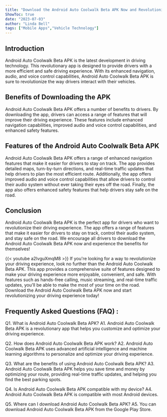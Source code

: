 ```yaml
---
title: "Download the Android Auto Coolwalk Beta APK Now and Revolutionize Your Driving Experience!"
ShowToc: true 
date: "2023-07-03"
author: "Linda Bell" 
tags: ["Mobile Apps","Vehicle Technology"]
---
```

## Introduction

Android Auto Coolwalk Beta APK is the latest development in driving technology. This revolutionary app is designed to provide drivers with a more efficient and safe driving experience. With its enhanced navigation, audio, and voice control capabilities, Android Auto Coolwalk Beta APK is sure to revolutionize the way drivers interact with their vehicles.

## Benefits of Downloading the APK

Android Auto Coolwalk Beta APK offers a number of benefits to drivers. By downloading the app, drivers can access a range of features that will improve their driving experience. These features include enhanced navigation capabilities, improved audio and voice control capabilities, and enhanced safety features. 

## Features of the Android Auto Coolwalk Beta APK

Android Auto Coolwalk Beta APK offers a range of enhanced navigation features that make it easier for drivers to stay on track. The app provides detailed maps, turn-by-turn directions, and real-time traffic updates that help drivers to plan the most efficient route. Additionally, the app offers improved audio and voice control capabilities that allow drivers to control their audio system without ever taking their eyes off the road. Finally, the app also offers enhanced safety features that help drivers stay safe on the road.

## Conclusion

Android Auto Coolwalk Beta APK is the perfect app for drivers who want to revolutionize their driving experience. The app offers a range of features that make it easier for drivers to stay on track, control their audio system, and stay safe on the road. We encourage all drivers to download the Android Auto Coolwalk Beta APK now and experience the benefits for themselves!

{{< youtube a2lvguXmqM8 >}} 
If you're looking for a way to revolutionize your driving experience, look no further than the Android Auto Coolwalk Beta APK. This app provides a comprehensive suite of features designed to make your driving experience more enjoyable, convenient, and safe. With features such as hands-free calling, music streaming, and real-time traffic updates, you'll be able to make the most of your time on the road. Download the Android Auto Coolwalk Beta APK now and start revolutionizing your driving experience today!

## Frequently Asked Questions (FAQ) :
Q1. What is Android Auto Coolwalk Beta APK?
A1. Android Auto Coolwalk Beta APK is a revolutionary app that helps you customize and optimize your driving experience.

Q2. How does Android Auto Coolwalk Beta APK work?
A2. Android Auto Coolwalk Beta APK uses advanced artificial intelligence and machine learning algorithms to personalize and optimize your driving experience.

Q3. What are the benefits of using Android Auto Coolwalk Beta APK?
A3. Android Auto Coolwalk Beta APK helps you save time and money by optimizing your route, providing real-time traffic updates, and helping you find the best parking spots.

Q4. Is Android Auto Coolwalk Beta APK compatible with my device?
A4. Android Auto Coolwalk Beta APK is compatible with most Android devices.

Q5. Where can I download Android Auto Coolwalk Beta APK?
A5. You can download Android Auto Coolwalk Beta APK from the Google Play Store.



